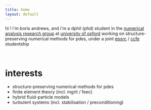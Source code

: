 ```yaml
---
title: home
layout: default
---
```


hi ! i'm boris andrews, and i'm a dphil (phd) student in the [numerical analysis research group](https://www.maths.ox.ac.uk/groups/numerical-analysis) at [university of oxford](https://www.maths.ox.ac.uk/) working on structure-preserving numerical methods for pdes, under a joint [epsrc](https://www.ukri.org/councils/epsrc/) / [ccfe](https://ccfe.ukaea.uk/) studentship

<br>

# interests
- structure-preserving numerical methods for pdes
- finite element theory (incl. mgrit / feec)
- hybrid fluid-particle models
- turbulent systems (incl. stabilisation / preconditioning)
